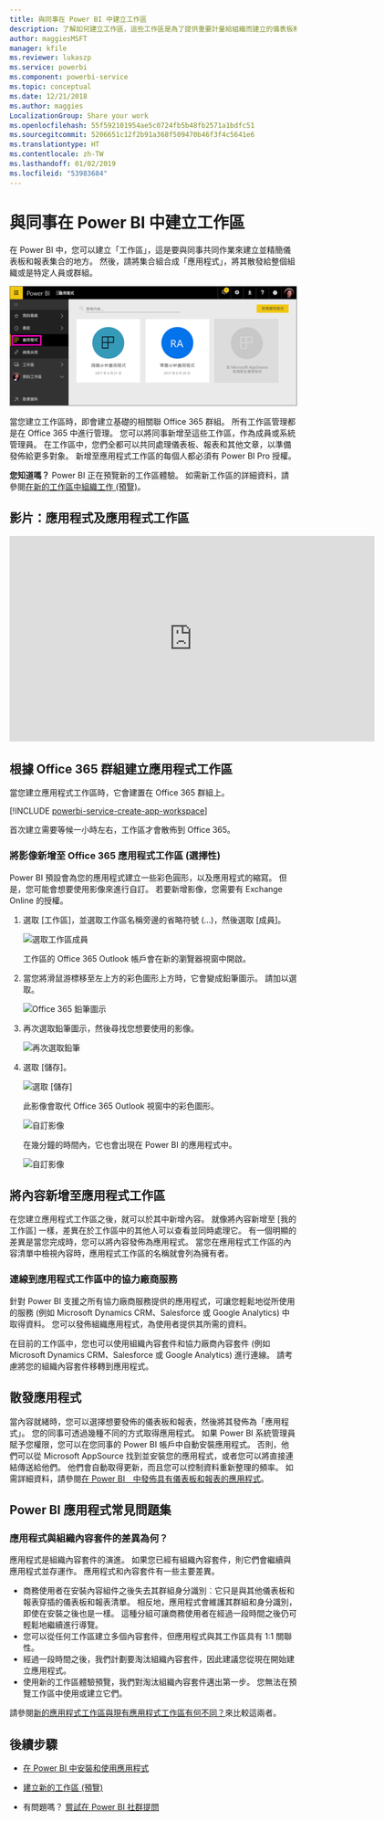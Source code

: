 ```yaml
---
title: 與同事在 Power BI 中建立工作區
description: 了解如何建立工作區，這些工作區是為了提供重要計量給組織而建立的儀表板和報告集合。
author: maggiesMSFT
manager: kfile
ms.reviewer: lukaszp
ms.service: powerbi
ms.component: powerbi-service
ms.topic: conceptual
ms.date: 12/21/2018
ms.author: maggies
LocalizationGroup: Share your work
ms.openlocfilehash: 55f592101954ae5c0724fb5b48fb2571a1bdfc51
ms.sourcegitcommit: 5206651c12f2b91a368f509470b46f3f4c5641e6
ms.translationtype: HT
ms.contentlocale: zh-TW
ms.lasthandoff: 01/02/2019
ms.locfileid: "53983684"
---
```

# <a name="create-workspaces-with-your-colleagues-in-power-bi"></a>與同事在 Power BI 中建立工作區

在 Power BI 中，您可以建立「工作區」，這是要與同事共同作業來建立並精簡儀表板和報表集合的地方。 然後，請將集合組合成「應用程式」，將其散發給整個組織或是特定人員或群組。 

![Power BI 應用程式](media/service-create-workspaces/power-bi-apps-left-nav.png)

當您建立工作區時，即會建立基礎的相關聯 Office 365 群組。 所有工作區管理都是在 Office 365 中進行管理。 您可以將同事新增至這些工作區，作為成員或系統管理員。 在工作區中，您們全都可以共同處理儀表板、報表和其他文章，以準備發佈給更多對象。 新增至應用程式工作區的每個人都必須有 Power BI Pro 授權。 

**您知道嗎？** Power BI 正在預覽新的工作區體驗。 如需新工作區的詳細資料，請參閱[在新的工作區中組織工作 (預覽)](service-new-workspaces.md)。 

## <a name="video-apps-and-app-workspaces"></a>影片：應用程式及應用程式工作區
<iframe width="640" height="360" src="https://www.youtube.com/embed/Ey5pyrr7Lk8?showinfo=0" frameborder="0" allowfullscreen></iframe>

## <a name="create-an-app-workspace-based-on-an-office-365-group"></a>根據 Office 365 群組建立應用程式工作區

當您建立應用程式工作區時，它會建置在 Office 365 群組上。

[!INCLUDE [powerbi-service-create-app-workspace](./includes/powerbi-service-create-app-workspace.md)]

首次建立需要等候一小時左右，工作區才會散佈到 Office 365。 

### <a name="add-an-image-to-your-office-365-app-workspace-optional"></a>將影像新增至 Office 365 應用程式工作區 (選擇性)
Power BI 預設會為您的應用程式建立一些彩色圓形，以及應用程式的縮寫。 但是，您可能會想要使用影像來進行自訂。 若要新增影像，您需要有 Exchange Online 的授權。

1. 選取 [工作區]，並選取工作區名稱旁邊的省略符號 (...)，然後選取 [成員]。 
   
     ![選取工作區成員](media/service-create-distribute-apps/power-bi-apps-workspace-members.png)
   
    工作區的 Office 365 Outlook 帳戶會在新的瀏覽器視窗中開啟。
2. 當您將滑鼠游標移至左上方的彩色圖形上方時，它會變成鉛筆圖示。 請加以選取。
   
     ![Office 365 鉛筆圖示](media/service-create-distribute-apps/power-bi-apps-workspace-edit-image.png)
3. 再次選取鉛筆圖示，然後尋找您想要使用的影像。
   
     ![再次選取鉛筆](media/service-create-distribute-apps/power-bi-apps-workspace-edit-group.png)

4. 選取 [儲存]。
   
     ![選取 [儲存]](media/service-create-distribute-apps/power-bi-apps-workspace-save-image.png)
   
    此影像會取代 Office 365 Outlook 視窗中的彩色圖形。 
   
     ![自訂影像](media/service-create-distribute-apps/power-bi-apps-workspace-image-in-office-365.png)
   
    在幾分鐘的時間內，它也會出現在 Power BI 的應用程式中。
   
     ![自訂影像](media/service-create-distribute-apps/power-bi-apps-image.png)

## <a name="add-content-to-your-app-workspace"></a>將內容新增至應用程式工作區

在您建立應用程式工作區之後，就可以於其中新增內容。 就像將內容新增至 [我的工作區] 一樣，差異在於工作區中的其他人可以查看並同時處理它。 有一個明顯的差異是當您完成時，您可以將內容發佈為應用程式。 當您在應用程式工作區的內容清單中檢視內容時，應用程式工作區的名稱就會列為擁有者。

### <a name="connect-to-third-party-services-in-app-workspaces"></a>連線到應用程式工作區中的協力廠商服務

針對 Power BI 支援之所有協力廠商服務提供的應用程式，可讓您輕鬆地從所使用的服務 (例如 Microsoft Dynamics CRM、Salesforce 或 Google Analytics) 中取得資料。 您可以發佈組織應用程式，為使用者提供其所需的資料。

在目前的工作區中，您也可以使用組織內容套件和協力廠商內容套件 (例如 Microsoft Dynamics CRM、Salesforce 或 Google Analytics) 進行連線。 請考慮將您的組織內容套件移轉到應用程式。

## <a name="distribute-an-app"></a>散發應用程式

當內容就緒時，您可以選擇想要發佈的儀表板和報表，然後將其發佈為「應用程式」。 您的同事可透過幾種不同的方式取得應用程式。 如果 Power BI 系統管理員賦予您權限，您可以在您同事的 Power BI 帳戶中自動安裝應用程式。 否則，他們可以從 Microsoft AppSource 找到並安裝您的應用程式，或者您可以將直接連結傳送給他們。 他們會自動取得更新，而且您可以控制資料重新整理的頻率。 如需詳細資料，請參閱[在 Power BI　中發佈具有儀表板和報表的應用程式](service-create-distribute-apps.md)。

## <a name="power-bi-apps-faq"></a>Power BI 應用程式常見問題集

### <a name="how-are-apps-different-from-organizational-content-packs"></a>應用程式與組織內容套件的差異為何？
應用程式是組織內容套件的演進。 如果您已經有組織內容套件，則它們會繼續與應用程式並存運作。 應用程式和內容套件有一些主要差異。 

* 商務使用者在安裝內容組件之後失去其群組身分識別︰它只是與其他儀表板和報表穿插的儀表板和報表清單。 相反地，應用程式會維護其群組和身分識別，即使在安裝之後也是一樣。 這種分組可讓商務使用者在經過一段時間之後仍可輕鬆地繼續進行導覽。
* 您可以從任何工作區建立多個內容套件，但應用程式與其工作區具有 1:1 關聯性。 
* 經過一段時間之後，我們計劃要淘汰組織內容套件，因此建議您從現在開始建立應用程式。  
* 使用新的工作區體驗預覽，我們對淘汰組織內容套件邁出第一步。 您無法在預覽工作區中使用或建立它們。

請參閱[新的應用程式工作區與現有應用程式工作區有何不同？](service-new-workspaces.md#how-are-the-new-workspaces-different-from-current-workspaces)來比較這兩者。 

## <a name="next-steps"></a>後續步驟
* [在 Power BI 中安裝和使用應用程式](service-create-distribute-apps.md)
- [建立新的工作區 (預覽)](service-create-the-new-workspaces.md)
* 有問題嗎？ [嘗試在 Power BI 社群提問](http://community.powerbi.com/)
